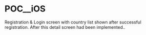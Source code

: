 # POC__iOS
Registration &amp; Login screen  with country list shown after successful registration. After this detail screen had been implemented..
